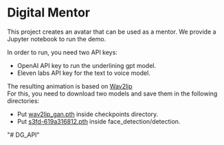 # Digital Mentor
This project creates an avatar that can be used as a mentor. We provide a Jupyter notebook to run the demo.

In order to run, you need two API keys:
- OpenAI API key to run the underlining gpt model.
- Eleven labs API key for the text to voice model.

The resulting animation is based on [Wav2lip](https://github.com/Mozer/wav2lip)  
For this, you need to download two models and save them in the following directories:
- Put [wav2lip_gan.pth](https://iiitaphyd-my.sharepoint.com/:u:/g/personal/radrabha_m_research_iiit_ac_in/EdjI7bZlgApMqsVoEUUXpLsBxqXbn5z8VTmoxp55YNDcIA?e=n9ljGW) inside checkpoints directory.
- Put [s3fd-619a316812.pth](https://www.dropbox.com/scl/fi/5r5tem8lm9r9j220wqbhk/s3fd-619a316812.pth?rlkey=t6kxmzim1rmiqb529rstn147t&dl=0) inside face_detection/detection.

"# DG_API" 
